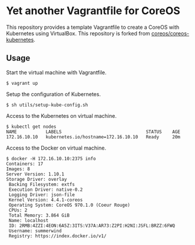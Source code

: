 # Yet another Vagrantfile for CoreOS

This repository provides a template Vagrantfile to create a CoreOS with Kubernetes using VirtualBox. This repository is forked from [coreos/coreos-kubernetes](https://github.com/coreos/coreos-kubernetes).

## Usage

Start the virtual machine with Vagrantfile.

```
$ vagrant up
```

Setup the configuration of Kubernetes.

```
$ sh utils/setup-kube-config.sh
```

Access to the Kubernetes on virtual machine.

```
$ kubectl get nodes
NAME           LABELS                                STATUS    AGE
172.16.10.10   kubernetes.io/hostname=172.16.10.10   Ready     20m
```

Access to the Docker on virtual machine.

```
$ docker -H 172.16.10.10:2375 info
Containers: 17
Images: 8
Server Version: 1.10.1
Storage Driver: overlay
 Backing Filesystem: extfs
 Execution Driver: native-0.2
 Logging Driver: json-file
 Kernel Version: 4.4.1-coreos
 Operating System: CoreOS 970.1.0 (Coeur Rouge)
 CPUs: 2
 Total Memory: 3.864 GiB
 Name: localhost
 ID: 2RMB:4ZZI:4EON:6A5Z:3ITS:V37A:AR73:Z2PI:H2NI:JSFL:BRZZ:6FWQ
 Username: summerwind
 Registry: https://index.docker.io/v1/
```

